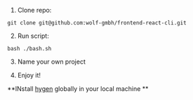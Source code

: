 1. Clone repo:
```
git clone git@github.com:wolf-gmbh/frontend-react-cli.git
```

2. Run script:
```console
bash ./bash.sh
```

3. Name your own project

4. Enjoy it!

**INstall [hygen](https://github.com/jondot/hygen) globally in your local machine **
